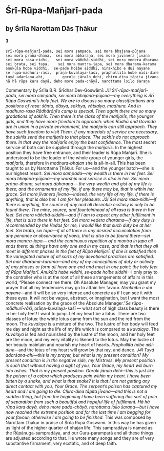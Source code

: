 # Śrī-Rūpa-Mañjarī-pada

## by Śrīla Narottam Dās Ṭhākur

#### 3

    śrī-rūpa-mañjarī-pada, sei mora sampada, sei mora bhajana-pūjana
    sei mora prāṇa-dhana,  sei mora ābharaṇa, sei mora jīvanera jīvana
    sei mora rasa-nidhi,   sei mora vāñchā-siddhi, sei mora vedera dharama
    sei brata, sei tapa,    sei mora mantra-japa, sei mora dharama-karama
    anukūla hobe viddhi,  se-pade hoibe siddhi, nirakhibo e dui nayane
    se rūpa-mādhurī-rāśi,  prāṇa-kuvalaya-śaśī, praphullita hobe niśi-dine
    tuyā adarśana-ahi,        gorole jāralo dehi, chiro-dina tāpita jīvana
    hā hā rūpa kara dayā, deho more pada-chāyā, narottama loilo śaraṇa

Commentary by Śrīla B.R. Śrīdhar Dev-Goswāmī: *J1I Śrī-rūpa-mañjarī-pada, sei mora sampada, sei mora bhajana-pūjana—my everything is Śrī Rūpa Goswāmī’s holy feet. We are to discuss so many classifications and positions of rasa: śānta, dāsya, sakhya, vātsalya, madhura. And in madhura-rasa Rādhārāṇī’s camp is special. Then again there are so many gradations of sakhīs. Then there is the class of the mañjarīs, the younger girls, and they have more freedom to approach: when Rādhā and Govinda are in union in a private environment, the mañjarīs can still approach. They have such freedom to visit Them. If any materials of service are necessary, the sakhīs send the mañjarīs to that place. The sakhīs do not approach there. In that way the mañjarīs enjoy the best confidence.*
The most secret service of both can be supplied through the *mañjarīs*. In the highest position they have free entrance, and their leader is Rūpa Mañjarī. She is understood to be the leader of the whole group of younger girls, the *mañjarīs*, therefore in *madhura-bhajan* she is all-in-all. This has been taught to us by Narottama Ṭhākur. For us—and the younger batch—she is our highest resort. *Sei mora sampada—my wealth is there in her feet. Sei mora bhajana-pūjana—my worship and service is also in her. Sei mora prāṇa-dhana, sei mora ābharaṇa— the very wealth and gist of my life is there; and the ornaments of my life, if any there may be, that is within her grace. Sei mora jīvanera jīvana—indeed, the very life of my life, if there is anything, that is also her. I am for her pleasure.* *J2I Sei mora rasa-nidhi—if there is anything, the source of any and all desirable ecstasy is only to be found there. The mine, source, and fountainhead of all rasa is there in her feet. Sei mora vāñchā-siddhi—and if I am to expect any other fulfilment in life, that is also there in her feet. Sei mora vedera dharama—if any duty is recommended by the Vedas for me, I would like that such duty be at her feet.* *Sei brata, sei tapa—if at all there is any desired accumulation from any penance or observance of vows, that is also to be found there—sei mora mantra-japa— and the continuous repetition of a mantra in japa all ends there: all things have only one end in my case, and that is that they all meet in different phases in the feet of Rūpa Mañjarī. If she is satisfied then the variegated nature of all sorts of my devotional practices are satisfied. Sei mor dharama-karama—and any of my conceptions of duty or activity of any phases or form all have one end and meet in one point: the holy feet of Rūpa Mañjarī.*
*Anukūla habe viddhi, se-pade hoibe siddhi*—I only pray to the controller who is at the root of all these arrangements of affairs in this world, “Please connect me there. Oh Absolute Manager, may you grant my prayer that all my tendencies may go to attain her favour. *Nirakhibo e dui nayane*—and it will be so very intense and
concrete as if I can see it with these eyes. It will not be vague, abstract, or imagination, but I want
the most concrete realisation by the grace of the Absolute Manager.”*Se rūpa-mādhurī-rāśi*, prāṇa-kuvalaya-śaśī — what sort of high class beauty is there in her holy feet! I want to jump. Let my heart be a lotus.
There are two classes of lotus: the white lotus came from the sun and the red from the moon. The *kuvalaya* is a mixture of the two. The lustre of her body will feed me day and night as the life of my life which is compared to a *kuvalaya*. The *kuvalaya* is fed and nourished by the lustre of the moon, and her holy feet are the moon, and my very vitality is likened to the lotus. May the lustre of her beauty maintain and nourish my heart of hearts. *Praphullita hobe niśi-dine*—and the lotus of my heart will grow by that ray, and dance. *J4I Tuyā adarśana-ahi—this is my prayer, but what is my present condition? My present condition is in the negative side, my Mistress. My present position is such that without having a sight of you, Your Grace, my heart will burn into ashes. That is my present position. Gorole jāralo dehī—this is just like the poison of a cobra which produces pain within my heart. I have been bitten by a snake, and what is that snake? It is that I am not getting any direct contact with you, Your Grace. The serpent’s poison has captured my heart and I am going to die. Chiro-dina tāpita jīvana—and this is not a sudden thing, but from the beginning I have been suffering this sort of pain of separation from such a beautiful and hopeful life of fulfilment.* *Hā hā rūpa kara dayā, deho more pada-chāyā, narottama loilo śaraṇa—but I have now reached the extreme position and for the last time I am begging for your favour; otherwise I am going to be finished.*
This was composed by Narottam Ṭhākur in praise of Śrīla Rūpa Goswāmī. In this way he has given us light of the higher quarter of bhajan life. This sampradāya is named as the Rūpānuga-sampradāya, and our Guru-paramparā and all these things are adjusted according to that. He wrote many songs and they are of very substantive firmament, very ecstatic, and of deep faith.

